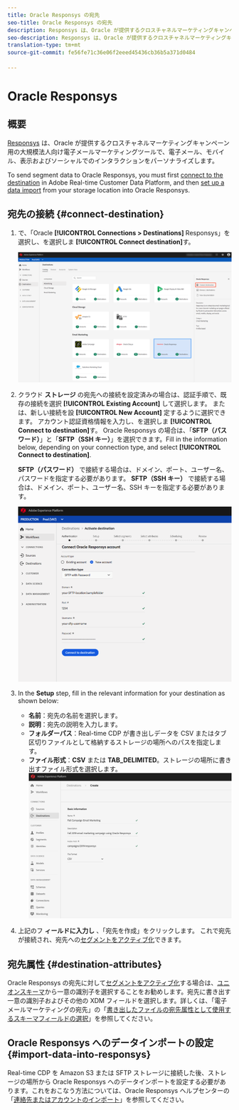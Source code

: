 ```yaml
---
title: Oracle Responsys の宛先
seo-title: Oracle Responsys の宛先
description: Responsys は、Oracle が提供するクロスチャネルマーケティングキャンペーン用の大規模法人向け電子メールマーケティングツールで、メール、モバイル、ディスプレイ、ソーシャルでのインタラクションをパーソナライズします。
seo-description: Responsys は、Oracle が提供するクロスチャネルマーケティングキャンペーン用の大規模法人向け電子メールマーケティングツールで、メール、モバイル、ディスプレイ、ソーシャルでのインタラクションをパーソナライズします。
translation-type: tm+mt
source-git-commit: fe56fe71c36e06f2eeed45436cb36b5a371d0484

---
```



# Oracle Responsys

## 概要

[Responsys](https://www.oracle.com/marketingcloud/products/cross-channel-orchestration/) は、Oracle が提供するクロスチャネルマーケティングキャンペーン用の大規模法人向け電子メールマーケティングツールで、電子メール、モバイル、表示およびソーシャルでのインタラクションをパーソナライズします。

To send segment data to Oracle Responsys, you must first [connect to the destination](#connect-destination) in Adobe Real-time Customer Data Platform, and then [set up a data import](#import-data-into-responsys) from your storage location into Oracle Responsys.

## 宛先の接続 {#connect-destination}

1. で、「Oracle **[!UICONTROL Connections > Destinations]** Responsys」を選択し、を選択しま **[!UICONTROL Connect destination]**&#x200B;す。

   ![Responsys に接続](/help/rtcdp/destinations/assets/connect-oracle-responsys.png)

1. クラウド **ストレージ** の宛先への接続を設定済みの場合は、認証手順で、既存の接続を選択 **[!UICONTROL Existing Account]** して選択します。 または、新しい接続を設 **[!UICONTROL New Account]** 定するように選択できます。 アカウント認証資格情報を入力し、を選択しま **[!UICONTROL Connect to destination]**&#x200B;す。 Oracle Responsys の場合は、「**SFTP（パスワード）**」と「**SFTP（SSH キー）**」を選択できます。Fill in the information below, depending on your connection type, and select **[!UICONTROL Connect to destination]**.

   **SFTP（パスワード）** で接続する場合は、ドメイン、ポート、ユーザー名、パスワードを指定する必要があります。
**SFTP（SSH キー）** で接続する場合は、ドメイン、ポート、ユーザー名、SSH キーを指定する必要があります。

   ![Responsys 情報の入力](/help/rtcdp/destinations/assets/responsys-authentication.png)

1. In the **Setup** step, fill in the relevant information for your destination as shown below:
   * **名前**：宛先の名前を選択します。
   * **説明**：宛先の説明を入力します。
   * **フォルダーパス**：Real-time CDP が書き出しデータを CSV またはタブ区切りファイルとして格納するストレージの場所へのパスを指定します。
   * **ファイル形式**：**CSV** または **TAB_DELIMITED**。ストレージの場所に書き出すファイル形式を選択します。
   ![Responsys 基本情報](/help/rtcdp/destinations/assets/responsys-basic-information.png)

1. 上記のフ **ィールドに入力し** 、「宛先を作成」をクリックします。 これで宛先が接続され、宛先への[セグメントをアクティブ化](/help/rtcdp/destinations/activate-destinations.md)できます。

## 宛先属性 {#destination-attributes}

Oracle Responsys の宛先に対して[セグメントをアクティブ化](/help/rtcdp/destinations/activate-destinations.md)する場合は、[ユニオンスキーマ](https://www.adobe.io/apis/experienceplatform/home/profile-identity-segmentation/profile-identity-segmentation-services.html#!api-specification/markdown/narrative/technical_overview/unified_profile_architectural_overview/unified_profile_architectural_overview.md)から一意の識別子を選択することをお勧めします。宛先に書き出す一意の識別子およびその他の XDM フィールドを選択します。詳しくは、「電子メールマーケティングの宛先」の「[書き出したファイルの宛先属性として使用するスキーマフィールドの選択](/help/rtcdp/destinations/email-marketing-destinations.md#destination-attributes)」を参照してください。

## Oracle Responsys へのデータインポートの設定 {#import-data-into-responsys}

Real-time CDP を Amazon S3 または SFTP ストレージに接続した後、ストレージの場所から Oracle Responsys へのデータインポートを設定する必要があります。これをおこなう方法については、Oracle Responsys ヘルプセンターの 「[連絡先またはアカウントのインポート](https://docs.oracle.com/cloud/latest/marketingcs_gs/OMCEA/Connect_WizardUpload.htm)」を参照してください。